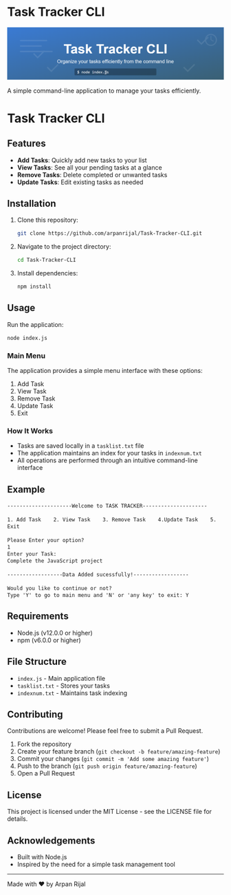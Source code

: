 # Task Tracker CLI

![Task Tracker Banner](./image.png)

A simple command-line application to manage your tasks efficiently.

# Task Tracker CLI

## Features

- **Add Tasks**: Quickly add new tasks to your list
- **View Tasks**: See all your pending tasks at a glance
- **Remove Tasks**: Delete completed or unwanted tasks
- **Update Tasks**: Edit existing tasks as needed

## Installation

1. Clone this repository:
   ```bash
   git clone https://github.com/arpanrijal/Task-Tracker-CLI.git
   ```

2. Navigate to the project directory:
   ```bash
   cd Task-Tracker-CLI
   ```

3. Install dependencies:
   ```bash
   npm install
   ```

## Usage

Run the application:
```bash
node index.js
```

### Main Menu

The application provides a simple menu interface with these options:
1. Add Task
2. View Task
3. Remove Task
4. Update Task
5. Exit

### How It Works

- Tasks are saved locally in a `tasklist.txt` file
- The application maintains an index for your tasks in `indexnum.txt`
- All operations are performed through an intuitive command-line interface

## Example

```
---------------------Welcome to TASK TRACKER---------------------

1. Add Task    2. View Task    3. Remove Task    4.Update Task    5. Exit

Please Enter your option?
1
Enter your Task:
Complete the JavaScript project

------------------Data Added sucessfully!------------------

Would you like to continue or not?
Type 'Y' to go to main menu and 'N' or 'any key' to exit: Y

```

## Requirements

- Node.js (v12.0.0 or higher)
- npm (v6.0.0 or higher)

## File Structure

- `index.js` - Main application file
- `tasklist.txt` - Stores your tasks
- `indexnum.txt` - Maintains task indexing

## Contributing

Contributions are welcome! Please feel free to submit a Pull Request.

1. Fork the repository
2. Create your feature branch (`git checkout -b feature/amazing-feature`)
3. Commit your changes (`git commit -m 'Add some amazing feature'`)
4. Push to the branch (`git push origin feature/amazing-feature`)
5. Open a Pull Request

## License

This project is licensed under the MIT License - see the LICENSE file for details.

## Acknowledgements

- Built with Node.js
- Inspired by the need for a simple task management tool

---

Made with ❤️ by Arpan Rijal
